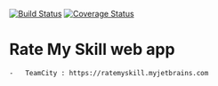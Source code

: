 [![Build Status](https://travis-ci.org/ratemyskill/ratemyskill.svg?branch=master)](https://travis-ci.org/ratemyskill/ratemyskill)
[![Coverage Status](https://coveralls.io/repos/ratemyskill/ratemyskill/badge.svg)](https://coveralls.io/r/ratemyskill/ratemyskill)

# Rate My Skill web app
    -   TeamCity : https://ratemyskill.myjetbrains.com
